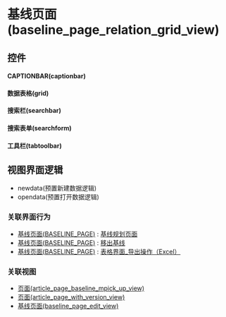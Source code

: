 # 基线页面(baseline_page_relation_grid_view)  <!-- {docsify-ignore-all} -->



## 控件
#### CAPTIONBAR(captionbar)
#### 数据表格(grid)
#### 搜索栏(searchbar)
#### 搜索表单(searchform)
#### 工具栏(tabtoolbar)

## 视图界面逻辑
  * newdata(预置新建数据逻辑)
  * opendata(预置打开数据逻辑)


### 关联界面行为
  * [基线页面(BASELINE_PAGE)](module/Wiki/baseline_page) : [基线规划页面](module/Wiki/baseline_page#界面行为)
  * [基线页面(BASELINE_PAGE)](module/Wiki/baseline_page) : [移出基线](module/Wiki/baseline_page#界面行为)
  * [基线页面(BASELINE_PAGE)](module/Wiki/baseline_page) : [表格界面_导出操作（Excel）](module/Wiki/baseline_page#界面行为)

### 关联视图
  * [页面(article_page_baseline_mpick_up_view)](app/view/article_page_baseline_mpick_up_view)
  * [页面(article_page_with_version_view)](app/view/article_page_with_version_view)
  * [基线页面(baseline_page_edit_view)](app/view/baseline_page_edit_view)

<script>
 const { createApp } = Vue
  createApp({
    data() {
      return {

      }
    }
  }).use(ElementPlus).mount('#app')
</script>